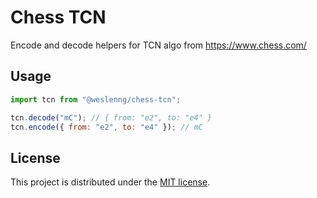 # Chess TCN

Encode and decode helpers for TCN algo from https://www.chess.com/

## Usage

```javascript
import tcn from "@weslenng/chess-tcn";

tcn.decode("mC"); // { from: "e2", to: "e4" }
tcn.encode({ from: "e2", to: "e4" }); // mC
```

## License

This project is distributed under the [MIT license](LICENSE).
